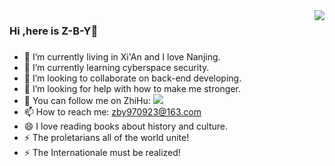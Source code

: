 <img align="right" src="https://github-readme-stats.vercel.app/api?username=Z-B-Y&show_icons=true&icon_color=CE1D2D&text_color=718096&bg_color=ffffff&hide_title=true" />

### Hi ,here is Z-B-Y👋

### 

- 🔭 I’m currently living in Xi'An and I love Nanjing.
- 🌱 I’m currently learning cyberspace security.
- 👯 I’m looking to collaborate on back-end developing.
- 🤔 I’m looking for help with how to make me stronger.
- 💬 You can follow me on ZhiHu: [![](https://img.shields.io/badge/dynamic/json?color=%00a0ff&label=%E7%9F%A5%E4%B9%8E&query=%24.data.totalSubs&suffix=%E5%85%B3%E6%B3%A8%E8%80%85&url=https%3A%2F%2Fapi.spencerwoo.com%2Fsubstats%2F%3Fsource%3Dzhihu%26queryKey%3Dqian-cheng-mo-bai-70)](https://www.zhihu.com/people/qian-cheng-mo-bai-70) 
- 📫 How to reach me: zby970923@163.com
- 😄 I love reading books about history and culture.
- ⚡ The proletarians all of the world unite!
- ⚡ The Internationale must be realized!


